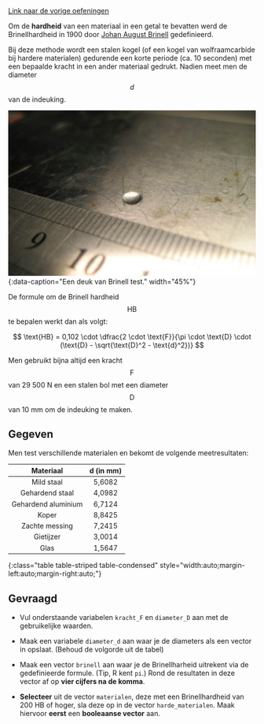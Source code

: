 <div class="text-end">
<a class="btn btn-filled with-icon" href="https://dodona.be/nl/courses/2690" target="_blank"><i class="mdi mdi-backburger mdi-24" title="link"></i>Link naar de vorige oefeningen</a>
</div>

Om de **hardheid** van een materiaal in een getal te bevatten werd de Brinellhardheid in 1900 door <a href="https://nl.wikipedia.org/wiki/Johan_August_Brinell" target="_blank">Johan August Brinell</a> gedefinieerd.

Bij deze methode wordt een stalen kogel (of een kogel van wolfraamcarbide bij hardere materialen) gedurende een korte periode (ca. 10 seconden) met een bepaalde kracht in een ander materiaal gedrukt. Nadien meet men de diameter $$d$$ van de indeuking.

![Een deuk van Brinell test.](media/Brinell_dent.jpg "Foto door IGW op Wikimedia Commons."){:data-caption="Een deuk van Brinell test." width="45%"}

De formule om de Brinell hardheid $$\text{HB}$$ te bepalen werkt dan als volgt:

$$
\text{HB} = 0,102 \cdot \dfrac{2 \cdot \text{F}}{\pi \cdot \text{D} \cdot (\text{D} - \sqrt{\text{D}^2 - \text{d}^2})}
$$

Men gebruikt bijna altijd een kracht $$\text{F}$$ van 29 500 N en een stalen bol met een diameter $$\text{D}$$ van 10 mm om de indeuking te maken.

## Gegeven

Men test verschillende materialen en bekomt de volgende meetresultaten:

| Materiaal             | d (in mm)  | 
|:---------------------:|:----------:|
| Mild staal            | 5,6082     |
| Gehardend staal       | 4,0982     |
| Gehardend aluminium   | 6,7124     |
| Koper                 | 8,8425     |
| Zachte messing        | 7,2415     |
| Gietijzer             | 3,0014     |
| Glas                  | 1,5647     |
{:class="table table-striped table-condensed" style="width:auto;margin-left:auto;margin-right:auto;"}


## Gevraagd

- Vul onderstaande variabelen `kracht_F` en `diameter_D` aan met de gebruikelijke waarden.

- Maak een variabele `diameter_d` aan waar je de diameters als een vector in opslaat. (Behoud de volgorde uit de tabel)

- Maak een vector `brinell` aan waar je de Brinellharheid uitrekent via de gedefinieerde formule. (Tip, R kent `pi`.) Rond de resultaten in deze vector af op **vier cijfers na de komma**.

- **Selecteer** uit de vector `materialen`, deze met een Brinellhardheid van 200 HB of hoger, sla deze op in de vector `harde_materialen`. Maak hiervoor **eerst** een **booleaanse vector** aan.
